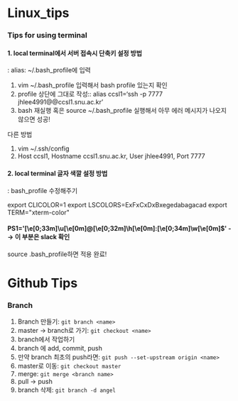 # Linux_tips
### Tips for using terminal 

#### 1. local terminal에서 서버 접속시 단축키 설정 방법
: alias: ~/.bash_profile에 입력

  1) vim ~/.bash_profile 입력해서 bash profile 있는지 확인
  2) profile 상단에 그대로 작성:: alias ccsl1=‘ssh -p 7777 jhlee4991@@ccsl1.snu.ac.kr’
  3) bash 재실행 혹은 source ~/.bash_profile 실행해서 아무 에러 메시지가 나오지 않으면 성공!

다른 방법
  1) vim ~/.ssh/config 
  2) Host ccsl1, Hostname ccsl1.snu.ac.kr, User jhlee4991, Port 7777 


#### 2. local terminal 글자 색깔 설정 방법
: bash_profile 수정해주기

export CLICOLOR=1
export LSCOLORS=ExFxCxDxBxegedabagacad
export TERM="xterm-color"
#### PS1='\[\e[0;33m\]\u\[\e[0m\]@\[\e[0;32m\]\h\[\e[0m\]:\[\e[0;34m\]\w\[\e[0m\]\$' --> 이 부분은 slack 확인


source .bash_profile하면 적용 완료!

# Github Tips
### Branch
  1) Branch 만들기: `git branch <name>`
  3) master -> branch로 가기: `git checkout <name>`
  4) branch에서 작업하기
  5) branch 에 add, commit, push
  6) 만약 branch 최초의 push라면: `git push --set-upstream origin <name>`
  7) master로 이동: `git checkout master`
  8) merge: `git merge <branch name>`
  9) pull -> push 
  10) branch 삭제: `git branch -d angel`
